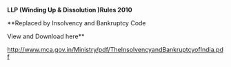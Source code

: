 **LLP (Winding Up & Dissolution )Rules 2010**

**Replaced by Insolvency and Bankruptcy Code

View and Download here**

http://www.mca.gov.in/Ministry/pdf/TheInsolvencyandBankruptcyofIndia.pdf
